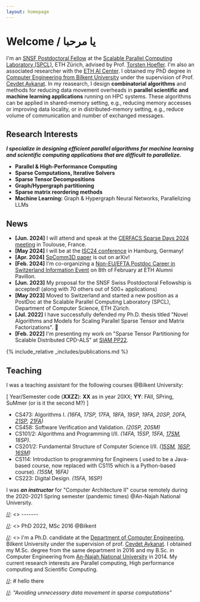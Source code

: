 ```yaml
---
layout: homepage
---
```


# Welcome / يا مرحبا

I'm an [SNSF Postdoctoral Fellow][spfwp] at the [Scalable Parallel Computing Laboratory (SPCL)][spclwp], ETH Zürich, advised by Prof. [Torsten Hoefler][htorwp]. I'm also an associated researcher with the [ETH AI Center](https://ai.ethz.ch/). I obtained my PhD degree in [Computer Engineering from Bilkent University][bilcswp] under the supervision of Prof. [Cevdet Aykanat][aykanatwp]. In my reasearch, I design **combinatorial algorithms** and methods for reducing data movement overheads in **parallel scientific and machine learning applications** running on HPC systems. These algorithms can be applied in shared-memory setting, e.g., reducing memory accesses or improving data locality, or in distributed-memory setting, e.g., reduce volume of communication and number of exchanged messages.

## Research Interests

***I specialize in designing efficient parallel algorithms for machine learning and scientific computing applications that are difficult to parallelize.***

- **Parallel & High-Performance Computing**
- **Sparse Computations, Iterative Solvers**
- **Sparse Tensor Decompositions** 
- **Graph/Hypergraph partitioning**
- **Sparse matrix reordering methods**
- **Machine Learning:** Graph & Hypergraph Neural Networks, Parallelizing LLMs

## News

- **[Jun. 2024]** I will attend and speak at the [CERFACS Sparse Days 2024 meeting](https://sparsedays.cerfacs.fr/en/home/) in Toulouse, France.
- **[May 2024]** I will be at the [ISC24 conference](https://www.isc-hpc.com/) in Hamburg, Germany!
- **[Apr. 2024]** [SpComm3D paper](https://arxiv.org/abs/2404.19638) is out on arXiv!
- **[Feb. 2024]** I'm co-organizing a [Non-EU/EFTA Postdoc Career in Switzerland Information Event](https://www.aveth.ethz.ch/event-for-non-eu-efta-postdocs/) on 8th of February at ETH Alumni Pavillon.
- **[Jun. 2023]** My proposal for the SNSF Swiss Postdoctoral Fellowship is accepted! (along with 70 others out of 500+ applications)
- **[May 2023]** Moved to Switzerland and started a new position as a PostDoc at the Scalable Parallel Computing Laboratory (SPCL), Department of Computer Science, ETH Zürich.
- **[Jul. 2022]** I have successfully defended my Ph.D. thesis titled "Novel Algorithms and Models for Scaling Parallel Sparse Tensor and Matrix Factorizations". 🎉
- **[Feb. 2022]** I'm presenting my work on "Sparse Tensor Partitioning for Scalable Distributed CPD-ALS" at [SIAM PP22](https://meetings.siam.org/speakdex.cfm?CONFCODE=PP22).

{% include_relative _includes/publications.md %}

## Teaching

I was a teaching assistant for the following courses  @Bilkent University:

[ Year/Semester code (**XXZZ**): **XX** as in year 20XX; **YY**: FAll, SPring, SuMmer (or is it the second M?) ]
* CS473: Algorithms I. *(16FA, 17SP, 17FA, 18FA, 19SP, 19FA, 20SP, 20FA, [21SP][473-ud], [21FA][473])*
* CS458: Software Verification and Validation. *(20SP, 20SM)*
* CS101/2: Algorithms and Programming I/II. *(14FA, 15SP, 15FA, [17SM][102-17SM], 18SP)*. 
* CS201/2: Fundamental Structure of Computer Science I/II. *([15SM][201-15SM], [16SP][202-16SP], [16SM][201-16SM])*
* CS114: Introduction to programming for Engineers ( used to be a Java-based course, now replaced with CS115 which is a Python-based course). *(15SM, 16FA)*
* CS223: Digital Design. *(15FA, 16SP)*


I was ***an instructor*** for "Computer Architecture II" course remotely during the 2020-2021 Spring semester (pandemic times) @An-Najah National University.

[//]: #something

[102-17SM]: <http://cs.bilkent.edu.tr/~ozturk/cs102/>
[201-15SM]: <http://cs.bilkent.edu.tr/~saksoy/courses/cs201-Summer2015/index.html>
[202-16SP]: <http://cs.bilkent.edu.tr/~saksoy/courses/cs202-Spring2016/index.html>
[201-16SM]: <http://cs.bilkent.edu.tr/~saksoy/courses/cs201-Summer2016/index.html>
[473]: <http://bilkent.edu.tr/~nabil.abubaker/473/>
[473-ud]: <http://cs.bilkent.edu.tr/~ugur/teaching/cs473/>
[//]: <> ------- 


[//]: <> PhD 2022, MSc 2016 @Bilkent  

[//]: <> I'm a Ph.D. candidate at the [Department of Computer Engineering][bilcswp], Bilkent University under the supervision of prof. [Cevdet Aykanat][aykanatwp]. I obtained my M.Sc. degree from the same department in 2016 and my B.Sc. in Computer Engineering from [An-Najah National University][najahCEwp] in 2014. My current research interests are Parallel computing, High performance computing and Scientific Computing.  


[//]: # hello there

[//]: *"Avoiding unnecessary data movement in sparse computations"*

[aykanatwp]: <http://cs.bilkent.edu.tr/~aykanat>
[bilcswp]: <http://cs.bilkent.edu.tr>
[najahCEwp]: <http://eng.najah.edu>
[spclwp]: <http://spcl.inf.ethz.ch>
[htorwp]: <http://htor.inf.ethz.ch>
[spfwp]: <https://www.snf.ch/en/m1NtWp4nTELQixlu/funding/horizon-europe-swiss-postdoctoral-fellowships>
